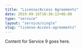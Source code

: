 ```yaml
---
title: "License/Access Agreements"
date: 2019-09-16T10:30:13+06:00
type: "service"
layout: "service/single"
slug: "license-Access-agreements"
---
```



Content for Service 9 goes here.
